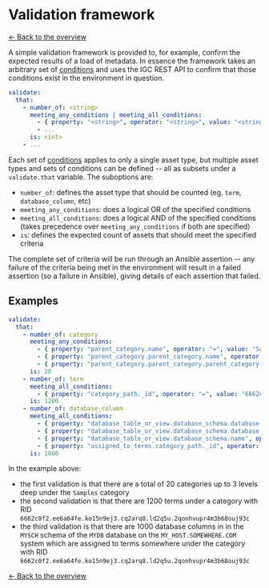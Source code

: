 # Validation framework

[<- Back to the overview](../README.md)

A simple validation framework is provided to, for example, confirm the expected results of a load of metadata.  In essence the framework takes an arbitrary set of [conditions](conditions.md) and uses the IGC REST API to confirm that those conditions exist in the environment in question.

```yml
validate:
  that:
    - number_of: <string>
      meeting_any_conditions | meeting_all_conditions:
        - { property: "<string>", operator: "<string>", value: "<string>" }
        - ...
      is: <int>
    - ...
```

Each set of [conditions](conditions.md) applies to only a single asset type, but multiple asset types and sets of conditions can be defined -- all as subsets under a `validate.that` variable.  The suboptions are:
- `number_of`: defines the asset type that should be counted (eg. `term`, `database_column`, etc)
- `meeting_any_conditions`: does a logical OR of the specified conditions
- `meeting_all_conditions`: does a logical AND of the specified conditions (takes precedence over `meeting_any_conditions` if both are specified)
- `is`: defines the expected count of assets that should meet the specified criteria

The complete set of criteria will be run through an Ansible assertion -- any failure of the criteria being met in the environment will result in a failed assertion (so a failure in Ansible), giving details of each assertion that failed.

## Examples

```yml
validate:
  that:
    - number_of: category
      meeting_any_conditions:
        - { property: "parent_category.name", operator: "=", value: "Samples" }
        - { property: "parent_category.parent_category.name", operator: "=", value: "Samples" }
        - { property: "parent_category.parent_category.parent_category.name", operator: "=", value: "Samples" }
      is: 20
    - number_of: term
      meeting_all_conditions:
        - { property: "category_path._id", operator: "=", value: "6662c0f2.ee6a64fe.ko15n9ej3.cq2arq8.ld2q5u.2qonhvupr4m3b68ouj93c" }
      is: 1200
    - number_of: database_column
      meeting_all_conditions:
        - { property: "database_table_or_view.database_schema.database.host.name", operator: "=", value: "MY_HOST.SOMEWHERE.COM" }
        - { property: "database_table_or_view.database_schema.database.name", operator: "=", value: "MYDB" }
        - { property: "database_table_or_view.database_schema.name", operator: "=", value: "MYSCH" }
        - { property: "assigned_to_terms.category_path._id", operator: "=", value: "6662c0f2.ee6a64fe.ko15n9ej3.cq2arq8.ld2q5u.2qonhvupr4m3b68ouj93c" }
      is: 1000
```

In the example above:
- the first validation is that there are a total of 20 categories up to 3 levels deep under the `Samples` category
- the second validation is that there are 1200 terms under a category with RID `6662c0f2.ee6a64fe.ko15n9ej3.cq2arq8.ld2q5u.2qonhvupr4m3b68ouj93c`
- the third validation is that there are 1000 database columns in in the `MYSCH` schema of the `MYDB` database on the `MY_HOST.SOMEWHERE.COM` system which are assigned to terms somewhere under the category with RID `6662c0f2.ee6a64fe.ko15n9ej3.cq2arq8.ld2q5u.2qonhvupr4m3b68ouj93c`

[<- Back to the overview](../README.md)
